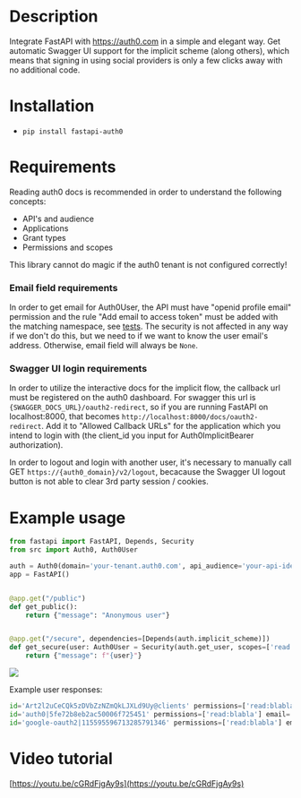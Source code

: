 # Description
Integrate FastAPI with https://auth0.com in a simple and elegant way.
Get automatic Swagger UI support for the implicit scheme (along others), which means that signing in using social providers is only a few clicks away with no additional code.

# Installation
- `pip install fastapi-auth0`

# Requirements
Reading auth0 docs is recommended in order to understand the following concepts:
 - API's and audience
 - Applications
 - Grant types
 - Permissions and scopes

This library cannot do magic if the auth0 tenant is not configured correctly!

### Email field requirements
In order to get email for Auth0User, the API must have "openid profile email" permission and the rule "Add email to access token" must be added with the matching namespace, see [tests](tests/README.md).
The security is not affected in any way if we don't do this, but we need to if we want to know the user email's address. Otherwise, email field will always be `None`.

### Swagger UI login requirements
In order to utilize the interactive docs for the implicit flow, the callback url must be registered on the auth0 dashboard. For swagger this url is `{SWAGGER_DOCS_URL}/oauth2-redirect`, so if you are running FastAPI on localhost:8000, that becomes `http://localhost:8000/docs/oauth2-redirect`. Add it to "Allowed Callback URLs" for the application which you intend to login with (the client_id you input for Auth0ImplicitBearer authorization).

In order to logout and login with another user, it's necessary to manually call GET `https://{auth0_domain}/v2/logout`, becacause the Swagger UI logout button is not able to clear 3rd party session / cookies.

# Example usage

```Python
from fastapi import FastAPI, Depends, Security
from src import Auth0, Auth0User

auth = Auth0(domain='your-tenant.auth0.com', api_audience='your-api-identifier', scopes={'read:blabla': ''})
app = FastAPI()


@app.get("/public")
def get_public():
    return {"message": "Anonymous user"}


@app.get("/secure", dependencies=[Depends(auth.implicit_scheme)])
def get_secure(user: Auth0User = Security(auth.get_user, scopes=['read:blabla'])):
    return {"message": f"{user}"}
```

![](docs/swaggerui.jpg)

Example user responses:
```Python
id='Art2l2uCeCQk5zDVbZzNZmQkLJXLd9Uy@clients' permissions=['read:blabla'] email=None               # user is M2M app
id='auth0|5fe72b8eb2ac50006f725451' permissions=['read:blabla'] email='some.user@outlook.com'      # user signed up using auth0 database
id='google-oauth2|115595596713285791346' permissions=['read:blabla'] email='other.user@gmail.com'  # user signed up using google
```

# Video tutorial
[https://youtu.be/cGRdFjgAy9s](https://youtu.be/cGRdFjgAy9s)
